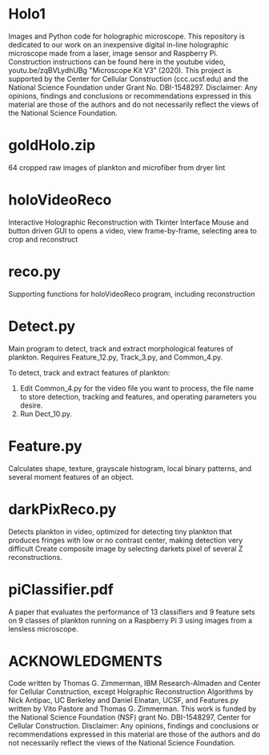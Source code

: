 # Holo1
Images and Python code for holographic microscope. This repository is dedicated to our work on an inexpensive digital in-line holographic microscope made from a laser, image sensor and Raspberry Pi. Construction instructions can be found here in the youtube video, youtu.be/zqBVLydhUBg "Microscope Kit V3" (2020). This project is supported by the Center for Cellular Construction (ccc.ucsf.edu) and the National Science Foundation under Grant No. DBI-1548297. Disclaimer: Any opinions, findings and conclusions or recommendations expressed in this material are those of the authors and do not necessarily reflect the views of the National Science Foundation.

# goldHolo.zip
64 cropped raw images of plankton and microfiber from dryer lint

# holoVideoReco
Interactive Holographic Reconstruction with Tkinter Interface
Mouse and button driven GUI to opens a video, view frame-by-frame, selecting area to crop and reconstruct

# reco.py
Supporting functions for holoVideoReco program, including reconstruction

# Detect.py
Main program to detect, track and extract morphological features of plankton. Requires Feature_12.py, Track_3.py, and Common_4.py.

To detect, track and extract features of plankton:
1. Edit Common_4.py for the video file you want to process, the file name to store detection, tracking and features, and operating parameters you desire.
2. Run Dect_10.py. 

# Feature.py
Calculates shape, texture, grayscale histogram, local binary patterns, and several moment features of an object.

# darkPixReco.py
Detects plankton in video, optimized for detecting tiny plankton that produces fringes with low or no contrast center, making detection very difficult
Create composite image by selecting darkets pixel of several Z reconstructions.

# piClassifier.pdf
A paper that evaluates the performance of 13 classifiers and 9 feature sets on 9 classes of plankton running on a Raspberry Pi 3 using images from a lensless microscope.

ACKNOWLEDGMENTS 
===============
Code written by Thomas G. Zimmerman, IBM Research-Almaden and Center for Cellular Construction, except Holgraphic Reconstruction Algorithms by Nick Antipac, UC Berkeley and  Daniel Elnatan, UCSF, and Features.py written by Vito Pastore and Thomas G. Zimmerman.
This work is funded by the National Science Foundation (NSF) grant No. DBI-1548297, Center for Cellular Construction.
Disclaimer:  Any opinions, findings and conclusions or recommendations expressed in this material are those of the authors and do not necessarily reflect the views of the National Science Foundation. 

